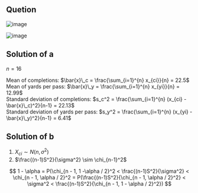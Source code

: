 ## Quetion

![image](https://github.com/user-attachments/assets/a3ae6c22-0ca6-4e89-a326-f8be7f44eec7)

![image](https://github.com/user-attachments/assets/5c323c17-bcdf-47f8-82b0-b5ee77a1d44d)

## Solution of a
$n=16$

Mean of completions: $\bar{x}\_c = \frac{\sum_{i=1}^{n} x_{ci}}{n} = 22.5$  
Mean of yards per pass: $\bar{x}\_y = \frac{\sum_{i=1}^{n} x_{yi}}{n} = 12.99$  
Standard deviation of completions: $s_c^2 = \frac{\sum_{i=1}^{n} (x_{ci} - \bar{x}\_c)^2}{n-1} = 22.13$  
Standard deviation of yards per pass: $s_y^2 = \frac{\sum_{i=1}^{n} (x_{yi} - \bar{x}\_y)^2}{n-1} = 6.41$  

## Solution of b
1. $X_{ci} \sim N(n, \sigma^2)$
2. $\frac{(n-1)S^2}{\sigma^2} \sim \chi_{n-1}^2$

$$
1 - \alpha = P(\chi_{n - 1, 1 -\alpha / 2}^2 < \frac{(n-1)S^2}{\sigma^2} < \chi_{n - 1, \alpha / 2}^2 = 
P(\frac{(n-1)S^2}{\chi_{n - 1, \alpha / 2}^2} < \sigma^2 < \frac{(n-1)S^2}{\chi_{n - 1, 1 - \alpha / 2}^2})
$$
